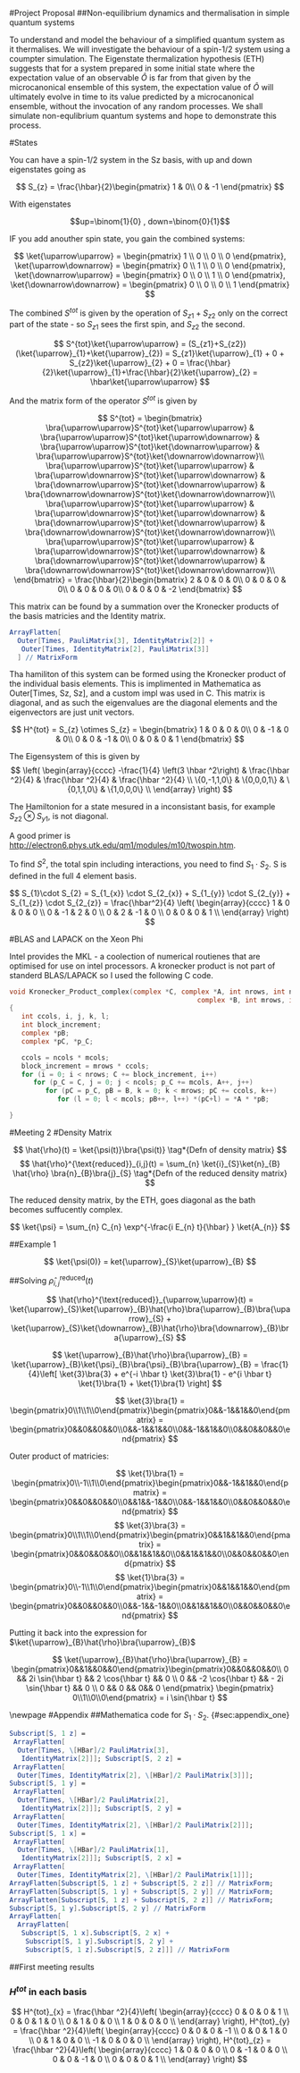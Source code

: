 
#Project Proposal
##Non-equilibrium dynamics and thermalisation in simple quantum systems

To understand and model the behaviour of a simplified quantum system as it thermalises. We will investigate the behaviour of a spin-1/2 system using a coumpter simulation. The Eigenstate thermalization hypothesis (ETH) suggests that for a system prepared in some initial state where the expectation value of an observable $\hat{O}$ is far from that given by the microcanonical ensemble of this system, the expectation value of $\hat{O}$ will ultimately evolve in time to its value predicted by a microcanonical ensemble, without the invocation of any random processes. We shall simulate non-equlibrium quantum systems and hope to demonstrate this process.

#States

You can have a spin-1/2 system in the Sz basis, with up and down eigenstates going as

$$
S_{z} = \frac{\hbar}{2}\begin{pmatrix}
1 & 0\\
0 & -1
\end{pmatrix}
$$

With eigenstates

$$up=\binom{1}{0} , down=\binom{0}{1}$$

IF you add anouther spin state, you gain the combined systems:

$$
\ket{\uparrow\uparrow} = \begin{pmatrix} 1 \\ 0 \\ 0 \\ 0 \end{pmatrix},
\ket{\uparrow\downarrow} = \begin{pmatrix} 0 \\ 1 \\ 0 \\ 0 \end{pmatrix},
\ket{\downarrow\uparrow} = \begin{pmatrix} 0 \\ 0 \\ 1 \\ 0 \end{pmatrix},
\ket{\downarrow\downarrow} = \begin{pmatrix} 0 \\ 0 \\ 0 \\ 1 \end{pmatrix}
$$

The combined $S^{tot}$ is given by the operation of $S_{z1}+S_{z2}$ only on the correct part of the state - so $S_{z1}$ sees the first spin, and $S_{z2}$ the second.

$$
S^{tot}\ket{\uparrow\uparrow} = (S_{z1}+S_{z2})(\ket{\uparrow}_{1}+\ket{\uparrow}_{2}) = S_{z1}\ket{\uparrow}_{1} + 0 + S_{z2}\ket{\uparrow}_{2} + 0 = \frac{\hbar}{2}\ket{\uparrow}_{1}+\frac{\hbar}{2}\ket{\uparrow}_{2} = \hbar\ket{\uparrow\uparrow}
$$

And the matrix form of the operator $S^{tot}$ is given by

$$
S^{tot} = \begin{bmatrix}
\bra{\uparrow\uparrow}S^{tot}\ket{\uparrow\uparrow} & \bra{\uparrow\uparrow}S^{tot}\ket{\uparrow\downarrow} & \bra{\uparrow\uparrow}S^{tot}\ket{\downarrow\uparrow} & \bra{\uparrow\uparrow}S^{tot}\ket{\downarrow\downarrow}\\
\bra{\uparrow\uparrow}S^{tot}\ket{\uparrow\uparrow} & \bra{\uparrow\downarrow}S^{tot}\ket{\uparrow\downarrow} & \bra{\downarrow\uparrow}S^{tot}\ket{\downarrow\uparrow} & \bra{\downarrow\downarrow}S^{tot}\ket{\downarrow\downarrow}\\
\bra{\uparrow\uparrow}S^{tot}\ket{\uparrow\uparrow} & \bra{\uparrow\downarrow}S^{tot}\ket{\uparrow\downarrow} & \bra{\downarrow\uparrow}S^{tot}\ket{\downarrow\uparrow} & \bra{\downarrow\downarrow}S^{tot}\ket{\downarrow\downarrow}\\
\bra{\uparrow\uparrow}S^{tot}\ket{\uparrow\uparrow} & \bra{\uparrow\downarrow}S^{tot}\ket{\uparrow\downarrow} & \bra{\downarrow\uparrow}S^{tot}\ket{\downarrow\uparrow} & \bra{\downarrow\downarrow}S^{tot}\ket{\downarrow\downarrow}\\
\end{bmatrix} = \frac{\hbar}{2}\begin{bmatrix}
2 & 0 & 0 & 0\\
0 & 0 & 0 & 0\\
0 & 0 & 0 & 0\\
0 & 0 & 0 & -2
\end{bmatrix}
$$

This matrix can be found by a summation over the Kronecker products of the basis matricies and the Identity matrix.

~~~~~~~~~Mathematica
ArrayFlatten[
  Outer[Times, PauliMatrix[3], IdentityMatrix[2]] +
   Outer[Times, IdentityMatrix[2], PauliMatrix[3]]
  ] // MatrixForm
~~~~~~~~~

Tha hamiliton of this system can be formed using the Kronecker product of the individual basis elements. This is implimented in Mathematica as Outer[Times, Sz, Sz], and a custom impl was used in C. This matrix is diagonal, and as such the eigenvalues are the diagonal elements and the eigenvectors are just unit vectors.

$$
H^{tot} = S_{z} \otimes S_{z} = \begin{bmatrix}
1 & 0 & 0 & 0\\
0 & -1 & 0 & 0\\
0 & 0 & -1 & 0\\
0 & 0 & 0 & 1
\end{bmatrix}
$$

The Eigensystem of this is given by
$$
\left(
\begin{array}{cccc}
 -\frac{1}{4} \left(3 \hbar ^2\right) & \frac{\hbar ^2}{4} & \frac{\hbar ^2}{4} & \frac{\hbar ^2}{4} \\
 \{0,-1,1,0\} & \{0,0,0,1\} & \{0,1,1,0\} & \{1,0,0,0\} \\
\end{array}
\right)
$$

The Hamiltonion for a state mesured in a inconsistant basis, for example $S_{z2}\otimes S_{y1}$, is not diagonal.

A good primer is http://electron6.phys.utk.edu/qm1/modules/m10/twospin.htm.

To find $S^2$, the total spin including interactions, you need to find $S_{1}\cdot S_{2}$. S is defined in the full 4 element basis.

$$
S_{1}\cdot S_{2} = S_{1_{x}} \cdot S_{2_{x}} + S_{1_{y}} \cdot S_{2_{y}} + S_{1_{z}} \cdot S_{2_{z}} = \frac{\hbar^2}{4} \left(
\begin{array}{cccc}
 1 & 0 & 0 & 0 \\
 0 & -1 & 2 & 0 \\
 0 & 2 & -1 & 0 \\
 0 & 0 & 0 & 1 \\
\end{array}
\right)
$$

#BLAS and LAPACK on the Xeon Phi

Intel provides the MKL - a coolection of numerical routienes that are optimised for use on intel processors. A kronecker product is not part of standerd BLAS/LAPACK so I used the following C code.

~~~~~~~~~~~~~C
void Kronecker_Product_complex(complex *C, complex *A, int nrows, int ncols,
                                               complex *B, int mrows, int mcols)
{
   int ccols, i, j, k, l;
   int block_increment;
   complex *pB;
   complex *pC, *p_C;

   ccols = ncols * mcols;
   block_increment = mrows * ccols;
   for (i = 0; i < nrows; C += block_increment, i++)
      for (p_C = C, j = 0; j < ncols; p_C += mcols, A++, j++)
         for (pC = p_C, pB = B, k = 0; k < mrows; pC += ccols, k++)
            for (l = 0; l < mcols; pB++, l++) *(pC+l) = *A * *pB;

}
~~~~~~~~~~~~~

#Meeting 2
#Density Matrix

$$
\hat{\rho}(t) = \ket{\psi(t)}\bra{\psi(t)} \tag*{Defn of density matrix}
$$
$$
\hat{\rho}^{\text{reduced}}_{i,j}(t) = \sum_{n} \ket{i}_{S}\ket{n}_{B} \hat{\rho} \bra{n}_{B}\bra{j}_{S}   \tag*{Defn of the reduced density matrix}
$$

The reduced density matrix, by the ETH, goes diagonal as the bath becomes suffucently complex.

$$
\ket{\psi} = \sum_{n} C_{n} \exp^{-\frac{i E_{n} t}{\hbar} } \ket{A_{n}}
$$

##Example 1

$$
\ket{\psi(0)} = ket{\uparrow}_{S}\ket{uparrow}_{B}
$$

##Solving $\hat{\rho}^{\text{reduced}}_{i,j}(t)$

$$
\hat{\rho}^{\text{reduced}}_{\uparrow,\uparrow}(t) = \ket{\uparrow}_{S}\ket{\uparrow}_{B}\hat{\rho}\bra{\uparrow}_{B}\bra{\uparrow}_{S} +
\ket{\uparrow}_{S}\ket{\downarrow}_{B}\hat{\rho}\bra{\downarrow}_{B}\bra{\uparrow}_{S}
$$

$$
\ket{\uparrow}_{B}\hat{\rho}\bra{\uparrow}_{B} = \ket{\uparrow}_{B}\ket{\psi}_{B}\bra{\psi}_{B}\bra{\uparrow}_{B} = \frac{1}{4}\left[ \ket{3}\bra{3} + e^{-i \hbar t} \ket{3}\bra{1} - e^{i \hbar t} \ket{1}\bra{1} + \ket{1}\bra{1} \right]
$$

$$
\ket{3}\bra{1} = \begin{pmatrix}0\\1\\1\\0\end{pmatrix}\begin{pmatrix}0&&-1&&1&&0\end{pmatrix} = \begin{pmatrix}0&&0&&0&&0\\0&&-1&&1&&0\\0&&-1&&1&&0\\0&&0&&0&&0\end{pmatrix}
$$

Outer product of matricies:

$$
\ket{1}\bra{1} = \begin{pmatrix}0\\-1\\1\\0\end{pmatrix}\begin{pmatrix}0&&-1&&1&&0\end{pmatrix} = \begin{pmatrix}0&&0&&0&&0\\0&&1&&-1&&0\\0&&-1&&1&&0\\0&&0&&0&&0\end{pmatrix}
$$
$$
\ket{3}\bra{3} = \begin{pmatrix}0\\1\\1\\0\end{pmatrix}\begin{pmatrix}0&&1&&1&&0\end{pmatrix} = \begin{pmatrix}0&&0&&0&&0\\0&&1&&1&&0\\0&&1&&1&&0\\0&&0&&0&&0\end{pmatrix}
$$
$$
\ket{1}\bra{3} = \begin{pmatrix}0\\-1\\1\\0\end{pmatrix}\begin{pmatrix}0&&1&&1&&0\end{pmatrix} = \begin{pmatrix}0&&0&&0&&0\\0&&-1&&-1&&0\\0&&1&&1&&0\\0&&0&&0&&0\end{pmatrix}
$$

Putting it back into the expression for $\ket{\uparrow}_{B}\hat{\rho}\bra{\uparrow}_{B}$

$$
\ket{\uparrow}_{B}\hat{\rho}\bra{\uparrow}_{B} = \begin{pmatrix}0&&1&&0&&0\end{pmatrix}\begin{pmatrix}0&&0&&0&&0\\
  0 && 2i \sin{\hbar t} && 2 \cos{\hbar t} && 0 \\
  0 && -2 \cos{\hbar t} && - 2i \sin{\hbar t} && 0 \\
0 && 0 && 0&& 0 \end{pmatrix}
\begin{pmatrix} 0\\1\\0\\0\end{pmatrix} = i \sin{\hbar t}
$$









\newpage
#Appendix
##Mathematica code for $S_{1}\cdot S_{2}$. {#sec:appendix_one}

~~~~~~~~~~~~~Mathematica
Subscript[S, 1 z] =
 ArrayFlatten[
  Outer[Times, \[HBar]/2 PauliMatrix[3],
   IdentityMatrix[2]]]; Subscript[S, 2 z] =
 ArrayFlatten[
  Outer[Times, IdentityMatrix[2], \[HBar]/2 PauliMatrix[3]]];
Subscript[S, 1 y] =
 ArrayFlatten[
  Outer[Times, \[HBar]/2 PauliMatrix[2],
   IdentityMatrix[2]]]; Subscript[S, 2 y] =
 ArrayFlatten[
  Outer[Times, IdentityMatrix[2], \[HBar]/2 PauliMatrix[2]]];
Subscript[S, 1 x] =
 ArrayFlatten[
  Outer[Times, \[HBar]/2 PauliMatrix[1],
   IdentityMatrix[2]]]; Subscript[S, 2 x] =
 ArrayFlatten[
  Outer[Times, IdentityMatrix[2], \[HBar]/2 PauliMatrix[1]]];
ArrayFlatten[Subscript[S, 1 z] + Subscript[S, 2 z]] // MatrixForm;
ArrayFlatten[Subscript[S, 1 y] + Subscript[S, 2 y]] // MatrixForm;
ArrayFlatten[Subscript[S, 1 z] + Subscript[S, 2 z]] // MatrixForm;
Subscript[S, 1 y].Subscript[S, 2 y] // MatrixForm
ArrayFlatten[
  ArrayFlatten[
   Subscript[S, 1 x].Subscript[S, 2 x] +
    Subscript[S, 1 y].Subscript[S, 2 y] +
    Subscript[S, 1 z].Subscript[S, 2 z]]] // MatrixForm
~~~~~~~~~~~~~

##First meeting results
### $H^{tot}$ in each basis

$$
H^{tot}_{x} = \frac{\hbar ^2}{4}\left(
\begin{array}{cccc}
0 & 0 & 0 & 1 \\
0 & 0 & 1 & 0 \\
0 & 1 & 0 & 0 \\
1 & 0 & 0 & 0 \\
\end{array}
\right),
H^{tot}_{y} = \frac{\hbar ^2}{4}\left(
\begin{array}{cccc}
0 & 0 & 0 & -1 \\
0 & 0 & 1 & 0 \\
0 & 1 & 0 & 0 \\
-1 & 0 & 0 & 0 \\
\end{array}
\right),
H^{tot}_{z} = \frac{\hbar ^2}{4}\left(
\begin{array}{cccc}
1 & 0 & 0 & 0 \\
0 & -1 & 0 & 0 \\
0 & 0 & -1 & 0 \\
0 & 0 & 0 & 1 \\
\end{array}
\right)
$$
